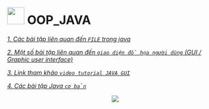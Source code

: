 # <img src="https://image.flaticon.com/icons/png/128/2721/2721670.png" width="40" height="40"> **OOP_JAVA**
[*1. Các bài tập liên quan đến `FILE` trong java*](https://github.com/NguyenHuuNhan1912/OOP_JAVA/tree/master/Java_Advanced/File_Java)

[*2. Một số bài tập liên quan đến `giao diện đồ họa người dùng` (GUI / Graphic user interface)*](https://github.com/NguyenHuuNhan1912/OOP_JAVA/tree/master/Java_Advanced/Java_GUI)

[*3. Link tham khảo `video tutorial JAVA GUI`*](https://www.youtube.com/watch?v=Kmgo00avvEw&t=14385s)

[*4. Các bài tập Java `cơ bản`*](https://github.com/NguyenHuuNhan1912/OOP_JAVA/tree/master/Java_Basic)
<p align = "center">
<img src="https://media.giphy.com/media/11Jhb25qh1nUAM/giphy.gif">
 <p>
